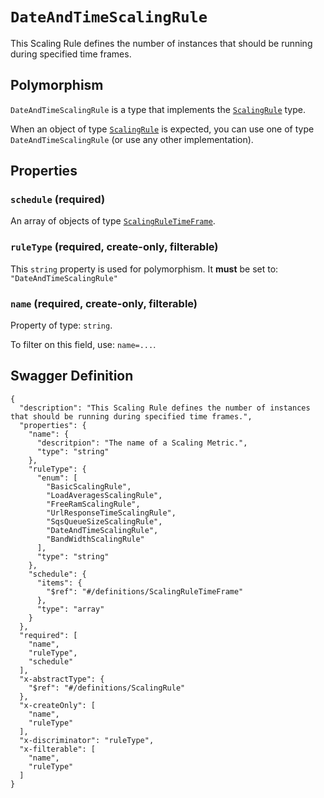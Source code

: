 # `DateAndTimeScalingRule` #

This Scaling Rule defines the number of instances that should be running during specified time frames.

## Polymorphism ##

`DateAndTimeScalingRule` is a type that implements the [`ScalingRule`](./../definitions/ScalingRule.mkd) type.

When an object of type [`ScalingRule`](./../definitions/ScalingRule.mkd) is expected, you can use one of type `DateAndTimeScalingRule`
(or use any other implementation).




## Properties ##

### `schedule` (required) ###




An array of 
objects of type [`ScalingRuleTimeFrame`](./../definitions/ScalingRuleTimeFrame.mkd).


### `ruleType` (required, create-only, filterable) ###




This `string` property is used for polymorphism. It **must** be set to: `"DateAndTimeScalingRule"`


### `name` (required, create-only, filterable) ###




Property of type: `string`.


To filter on this field, use: `name=...`.





## Swagger Definition ##

    {
      "description": "This Scaling Rule defines the number of instances that should be running during specified time frames.", 
      "properties": {
        "name": {
          "descritpion": "The name of a Scaling Metric.", 
          "type": "string"
        }, 
        "ruleType": {
          "enum": [
            "BasicScalingRule", 
            "LoadAveragesScalingRule", 
            "FreeRamScalingRule", 
            "UrlResponseTimeScalingRule", 
            "SqsQueueSizeScalingRule", 
            "DateAndTimeScalingRule", 
            "BandWidthScalingRule"
          ], 
          "type": "string"
        }, 
        "schedule": {
          "items": {
            "$ref": "#/definitions/ScalingRuleTimeFrame"
          }, 
          "type": "array"
        }
      }, 
      "required": [
        "name", 
        "ruleType", 
        "schedule"
      ], 
      "x-abstractType": {
        "$ref": "#/definitions/ScalingRule"
      }, 
      "x-createOnly": [
        "name", 
        "ruleType"
      ], 
      "x-discriminator": "ruleType", 
      "x-filterable": [
        "name", 
        "ruleType"
      ]
    }
